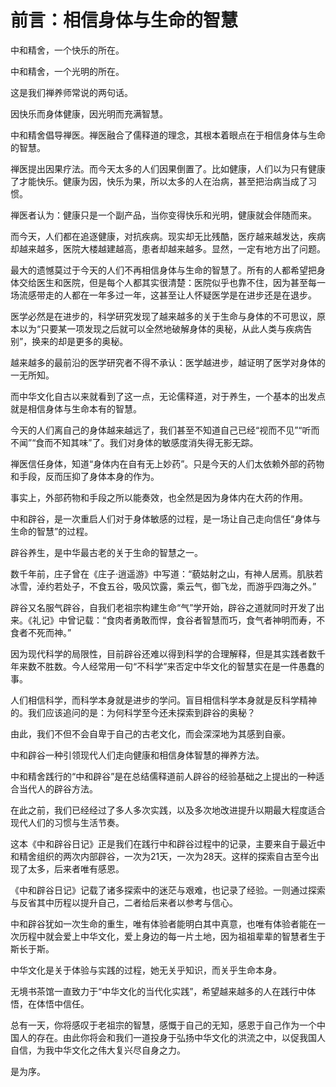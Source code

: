 # 前言：相信身体与生命的智慧

中和精舍，一个快乐的所在。

中和精舍，一个光明的所在。

这是我们禅养师常说的两句话。

因快乐而身体健康，因光明而充满智慧。

中和精舍倡导禅医。禅医融合了儒释道的理念，其根本着眼点在于相信身体与生命的智慧。

禅医提出因果疗法。而今天太多的人们因果倒置了。比如健康，人们以为只有健康了才能快乐。健康为因，快乐为果，所以太多的人在治病，甚至把治病当成了习惯。

禅医者认为：健康只是一个副产品，当你变得快乐和光明，健康就会伴随而来。

而今天，人们都在追逐健康，对抗疾病。现实却无比残酷，医疗越来越发达，疾病却越来越多，医院大楼越建越高，患者却越来越多。显然，一定有地方出了问题。

最大的遗憾莫过于今天的人们不再相信身体与生命的智慧了。所有的人都希望把身体交给医生和医院，但是每个人都其实很清楚：医院似乎也靠不住，因为甚至每一场流感带走的人都在一年多过一年，这甚至让人怀疑医学是在进步还是在退步。

医学必然是在进步的，科学研究发现了越来越多的关于生命与身体的不可思议，原本以为“只要某一项发现之后就可以全然地破解身体的奥秘，从此人类与疾病告别”，换来的却是更多的奥秘。

越来越多的最前沿的医学研究者不得不承认：医学越进步，越证明了医学对身体的一无所知。

而中华文化自古以来就看到了这一点，无论儒释道，对于养生，一个基本的出发点就是相信身体与生命本有的智慧。

今天的人们离自己的身体越来越远了，我们甚至不知道自己已经“视而不见”“听而不闻”“食而不知其味”了。我们对身体的敏感度消失得无影无踪。

禅医信任身体，知道“身体内在自有无上妙药”。只是今天的人们太依赖外部的药物和手段，反而压抑了身体本身的作为。

事实上，外部药物和手段之所以能奏效，也全然是因为身体内在大药的作用。

中和辟谷，是一次重启人们对于身体敏感的过程，是一场让自己走向信任“身体与生命的智慧”的过程。

辟谷养生，是中华最古老的关于生命的智慧之一。

数千年前，庄子曾在《庄子·逍遥游》中写道：“藐姑射之山，有神人居焉。肌肤若冰雪，淖约若处子，不食五谷，吸风饮露，乘云气，御飞龙，而游乎四海之外。”

辟谷又名服气辟谷，自我们老祖宗构建生命“气”学开始，辟谷之道就同时开发了出来。《礼记》中曾记载：“食肉者勇敢而悍，食谷者智慧而巧，食气者神明而寿，不食者不死而神。”

因为现代科学的局限性，目前辟谷还难以得到科学的合理解释，但是其实践者数千年来数不胜数。今人经常用一句“不科学”来否定中华文化的智慧实在是一件愚蠢的事。

人们相信科学，而科学本身就是进步的学问。盲目相信科学本身就是反科学精神的。我们应该追问的是：为何科学至今还未探索到辟谷的奥秘？

由此，我们不但不会自卑于自己的古老文化，而会深深地为其感到自豪。

中和辟谷一种引领现代人们走向健康和相信身体智慧的禅养方法。

中和精舍践行的“中和辟谷”是在总结儒释道前人辟谷的经验基础之上提出的一种适合当代人的辟谷方法。

在此之前，我们已经经过了多人多次实践，以及多次地改进提升以期最大程度适合现代人们的习惯与生活节奏。

这本《中和辟谷日记》正是我们在践行中和辟谷过程中的记录，主要来自于最近中和精舍组织的两次内部辟谷，一次为21天，一次为28天。这样的探索自古至今出现了太多，后来者唯有感恩。

《中和辟谷日记》记载了诸多探索中的迷茫与艰难，也记录了经验。一则通过探索与反省其中历程以提升自己，二者给后来者以参考与信心。

中和辟谷犹如一次生命的重生，唯有体验者能明白其中真意，也唯有体验者能在一次历程中就会爱上中华文化，爱上身边的每一片土地，因为祖祖辈辈的智慧者生于斯长于斯。

中华文化是关于体验与实践的过程，她无关乎知识，而关乎生命本身。

无境书茶馆一直致力于“中华文化的当代化实践”，希望越来越多的人在践行中体悟，在体悟中信任。

总有一天，你将感叹于老祖宗的智慧，感慨于自己的无知，感恩于自己作为一个中国人的存在。由此你将会和我们一道投身于弘扬中华文化的洪流之中，以促我国人自信，为我中华文化之伟大复兴尽自身之力。

是为序。

